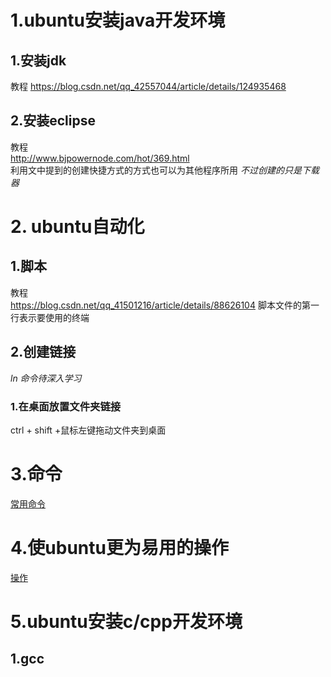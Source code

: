 
# 1.ubuntu安装java开发环境
## 1.安装jdk
教程
<https://blog.csdn.net/qq_42557044/article/details/124935468>
## 2.安装eclipse
教程        
<http://www.bjpowernode.com/hot/369.html>   
利用文中提到的创建快捷方式的方式也可以为其他程序所用
*不过创建的只是下载器*
# 2. ubuntu自动化
## 1.脚本
教程    
<https://blog.csdn.net/qq_41501216/article/details/88626104>
脚本文件的第一行表示要使用的终端
## 2.创建链接
*ln 命令待深入学习*
### 1.在桌面放置文件夹链接
ctrl + shift +鼠标左键拖动文件夹到桌面
# 3.命令
[常用命令](../计算机基础知识/linux_ubuntu命令.md)
# 4.使ubuntu更为易用的操作
[操作](../计算机基础知识/操作系统.md#2使ubuntu更为易用的操作)
# 5.ubuntu安装c/cpp开发环境
## 1.gcc
